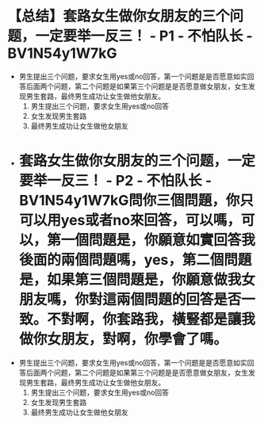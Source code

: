 # 【总结】套路女生做你女朋友的三个问题，一定要举一反三！ - P1 - 不怕队长 - BV1N54y1W7kG

-   男生提出三个问题，要求女生用yes或no回答，第一个问题是是否愿意如实回答后面两个问题，第二个问题是如果第三个问题是是否愿意做女朋友，女生发现男生套路，最终男生成功让女生做他女朋友。 
    1.  男生提出三个问题，要求女生用yes或no回答
    2.  女生发现男生套路
    3.  最终男生成功让女生做他女朋友
-   # 套路女生做你女朋友的三个问题，一定要举一反三！ - P2 - 不怕队长 - BV1N54y1W7kG問你三個問題，你只可以用yes或者no來回答，可以嗎，可以，第一個問題是，你願意如實回答我後面的兩個問題嗎，yes，第二個問題是，如果第三個問題是，你願意做我女朋友嗎，你對這兩個問題的回答是否一致。不對啊，你套路我，橫豎都是讓我做你女朋友，對啊，你學會了嗎。
-   男生提出三个问题，要求女生用yes或no回答，第一个问题是是否愿意如实回答后面两个问题，第二个问题是如果第三个问题是是否愿意做女朋友，女生发现男生套路，最终男生成功让女生做他女朋友。 
    1.  男生提出三个问题，要求女生用yes或no回答
    2.  女生发现男生套路
    3.  最终男生成功让女生做他女朋友